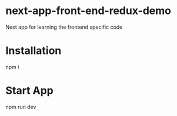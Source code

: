 # next-app-front-end-redux-demo
Next app for learning the frontend specific code

# Installation
npm i

# Start App
npm run dev